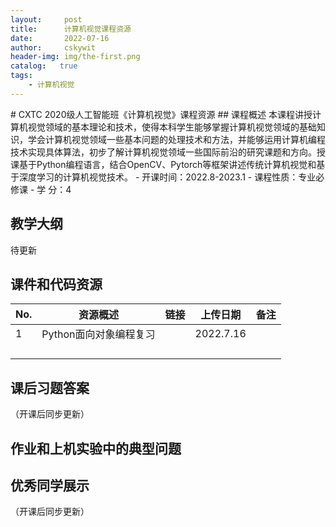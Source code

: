 ```yaml
---
layout:     post
title:      计算机视觉课程资源
date:       2022-07-16
author:     cskywit
header-img: img/the-first.png
catalog:   true
tags:
    - 计算机视觉
---
```

<head>
    <script src="https://cdn.mathjax.org/mathjax/latest/MathJax.js?config=TeX-AMS-MML_HTMLorMML" type="text/javascript"></script>
    <script type="text/x-mathjax-config">
        MathJax.Hub.Config({
            tex2jax: {
            skipTags: ['script', 'noscript', 'style', 'textarea', 'pre'],
            inlineMath: [['$','$']]
            }
        });
    </script>
</head>
# CXTC 2020级人工智能班《计算机视觉》课程资源
## 课程概述
本课程讲授计算机视觉领域的基本理论和技术，使得本科学生能够掌握计算机视觉领域的基础知识，学会计算机视觉领域一些基本问题的处理技术和方法，并能够运用计算机编程技术实现具体算法，初步了解计算机视觉领域一些国际前沿的研究课题和方向。授课基于Python编程语言，结合OpenCV、Pytorch等框架讲述传统计算机视觉和基于深度学习的计算机视觉技术。
-  开课时间：2022.8-2023.1
- 课程性质：专业必修课   
- 学       分：4 

## 教学大纲
待更新
## 课件和代码资源

| No.  | 资源概述               | 链接 | 上传日期  | 备注 |
| ---- | ---------------------- | ---- | --------- | ---- |
| 1    | Python面向对象编程复习 |      | 2022.7.16 |      |
|      |                        |      |           |      |
|      |                        |      |           |      |
|      |                        |      |           |      |
|      |                        |      |           |      |



## 课后习题答案
（开课后同步更新）
##  作业和上机实验中的典型问题

## 优秀同学展示
（开课后同步更新）